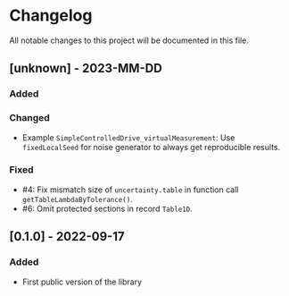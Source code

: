 # Changelog

All notable changes to this project will be documented in this file.

## [unknown] - 2023-MM-DD

### Added

### Changed

- Example `SimpleControlledDrive_virtualMeasurement`: Use `fixedLocalSeed` for noise generator to always get reproducible results.

### Fixed

- #4: Fix mismatch size of `uncertainty.table` in function call `getTableLambdaByTolerance()`.
- #6: Omit protected sections in record `Table1D`.

## [0.1.0]  - 2022-09-17

### Added

- First public version of the library
